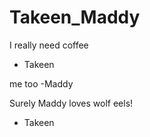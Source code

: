 # Takeen_Maddy


I really need coffee
- Takeen

me too
-Maddy


Surely Maddy loves wolf eels!
- Takeen


